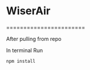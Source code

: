 # WiserAir
=======================

After pulling from repo

In terminal Run 

```
npm install
```


